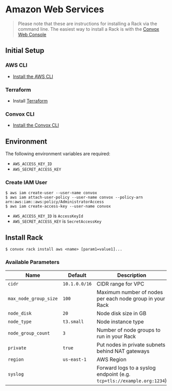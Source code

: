 # Amazon Web Services
> Please note that these are instructions for installing a Rack via the command line. The easiest way to install a Rack is with the [Convox Web Console](https://console.convox.com)

## Initial Setup

### AWS CLI

- [Install the AWS CLI](https://docs.aws.amazon.com/cli/latest/userguide/cli-chap-install.html)

### Terraform

- Install [Terraform](https://learn.hashicorp.com/terraform/getting-started/install.html)

### Convox CLI

- [Install the Convox CLI](../cli.md)

## Environment

The following environment variables are required:

- `AWS_ACCESS_KEY_ID`
- `AWS_SECRET_ACCESS_KEY`

### Create IAM User

    $ aws iam create-user --user-name convox
    $ aws iam attach-user-policy --user-name convox --policy-arn arn:aws:iam::aws:policy/AdministratorAccess
    $ aws iam create-access-key --user-name convox

- `AWS_ACCESS_KEY_ID` is `AccessKeyId`
- `AWS_SECRET_ACCESS_KEY` is `SecretAccessKey`

## Install Rack

    $ convox rack install aws <name> [param1=value1]...

### Available Parameters

| Name                  | Default       | Description                                                             |
| --------------------- | ------------- | ----------------------------------------------------------------------- |
| `cidr`                | `10.1.0.0/16` | CIDR range for VPC                                                      |
| `max_node_group_size` | `100`         | Maximum number of nodes per each node group in your Rack                |
| `node_disk`           | `20`          | Node disk size in GB                                                    |
| `node_type`           | `t3.small`    | Node instance type                                                      |
| `node_group_count`    | `3`           | Number of node groups to run in your Rack                               |
| `private`             | `true`        | Put nodes in private subnets behind NAT gateways                        |
| `region`              | `us-east-1`   | AWS Region                                                              |
| `syslog`              |               | Forward logs to a syslog endpoint (e.g. `tcp+tls://example.org:1234`)   |
